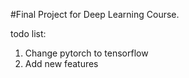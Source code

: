 #Final Project for Deep Learning Course. 

todo list:
1. Change pytorch to tensorflow
2. Add new features 

